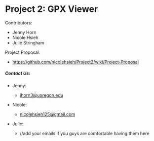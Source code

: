 # Project 2: GPX Viewer 

Contributors:

- Jenny Horn
- Nicole Hsieh
- Julie Stringham


Project Proposal: 
- https://github.com/nicolehsieh/Project2/wiki/Project-Proposal

##### Contact Us:

* Jenny: 
  * jhorn3@uoregon.edu

* Nicole: 
  * nicolehsieh125@gmail.com

* Julie: 
  * //add your emails if you guys are comfortable having them here

